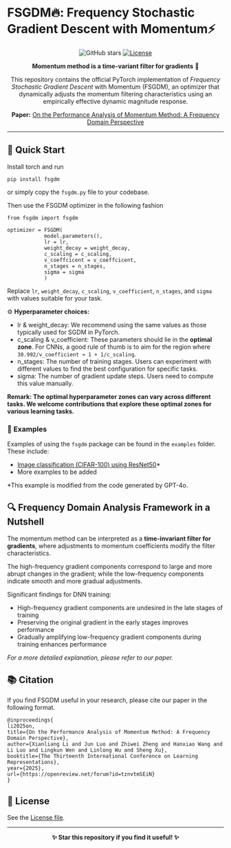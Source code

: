 # FSGDM🔥: Frequency Stochastic Gradient Descent with Momentum⚡

<div align="center">

![GitHub stars](https://img.shields.io/github/stars/yinleung/FSGDM?style=social)
[![License](https://img.shields.io/badge/License-Apache%202.0-blue.svg)](/LICENSE)



**Momentum method is a time-variant filter for gradients** 🚀

This repository contains the official PyTorch implementation of *Frequency Stochastic Gradient Descent* with Momentum (FSGDM), an optimizer that dynamically adjusts the momentum filtering characteristics using an empirically effective dynamic magnitude response.

**Paper:** [On the Performance Analysis of Momentum Method: A Frequency Domain Perspective](https://openreview.net/forum?id=tznvtmSEiN)

</div>

---

## 🚀 Quick Start 

Install torch and run

```
pip install fsgdm
```

or simply copy the `fsgdm.py` file to your codebase.

Then use the FSGDM optimizer in the following fashion

```
from fsgdm import fsgdm

optimizer = FSGDM(
            model.parameters(), 
            lr = lr,                        
            weight_decay = weight_decay,
            c_scaling = c_scaling, 
            v_coeffcicent = v_coeffcicent, 
            n_stages = n_stages, 
            sigma = sigma
            )
```

Replace `lr`, `weight_decay`, `c_scaling`, `v_coefficient`, `n_stages`, and `sigma` with values suitable for your task.

⚙️ **Hyperparameter choices:** 

- lr & weight_decay: We recommend using the same values as those typically used for SGDM in PyTorch.
- c_scaling & v_coefficient: These parameters should lie in the **optimal zone**. For CNNs, a good rule of thumb is to aim for the region where `30.992/v_coefficient ≈ 1 + 1/c_scaling`.
- n_stages: The number of training stages. Users can experiment with different values to find the best configuration for specific tasks.
- sigma: The number of gradient update steps. Users need to compute this value manually.

**Remark: The optimal hyperparameter zones can vary across different tasks. We welcome contributions that explore these optimal zones for various learning tasks.**

### 📸 Examples 

Examples of using the `fsgdm` package can be found in the `examples` folder. These include:

- [Image classification (CIFAR-100) using ResNet50](./examples/CIFAR100/)*
- More examples to be added

*This example is modified from the code generated by GPT-4o.

## 🔍 Frequency Domain Analysis Framework in a Nutshell 

The momentum method can be interpreted as a **time-invariant filter for gradients**, where adjustments to momentum coefficients modify the filter characteristics.

The high-frequency gradient components correspond to large and more abrupt changes in the gradient; while the low-frequency components indicate smooth and more gradual adjustments.

Significant findings for DNN training:

- High-frequency gradient components are undesired in the late stages of training
- Preserving the original gradient in the early stages improves performance
- Gradually amplifying low-frequency gradient components during training enhances performance

*For a more detailed explanation, please refer to our paper.*

## 📚 Citation 

If you find FSGDM useful in your research, please cite our paper in the following format.

```
@inproceedings{
li2025on,
title={On the Performance Analysis of Momentum Method: A Frequency Domain Perspective},
author={Xianliang Li and Jun Luo and Zhiwei Zheng and Hanxiao Wang and Li Luo and Lingkun Wen and Linlong Wu and Sheng Xu},
booktitle={The Thirteenth International Conference on Learning Representations},
year={2025},
url={https://openreview.net/forum?id=tznvtmSEiN}
}
```

## 📜 License

See the [License file](/LICENSE).

---

<div align="center">
  <b>✨ Star this repository if you find it useful! ✨</b>
</div>